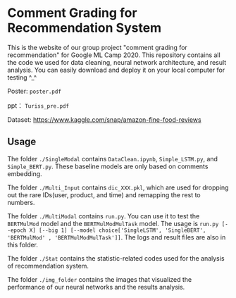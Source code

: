 # Comment Grading for Recommendation System

This is the website of our group project "comment grading for recommendation" for Google ML Camp 2020. This repository contains all the code we used for data cleaning, neural network architecture, and result analysis. You can easily download and deploy it on your local computer for testing ^_^

Poster: `poster.pdf`

ppt： `Turiss_pre.pdf`

Dataset: https://www.kaggle.com/snap/amazon-fine-food-reviews

## Usage

The folder `./SingleModal` contains `DataClean.ipynb`, `Simple_LSTM.py`, and `Simple_BERT.py`. These baseline models are only based on comments embedding.

The folder `./Multi_Input` contains `dic_XXX.pkl`, which are used for dropping out the rare IDs(user, product, and time) and remapping the rest to numbers.

The folder `./MultiModal` contains `run.py`. You can use it to test the `BERTMulMod` model and the `BERTMulModMulTask` model. The usage is `run.py [--epoch X] [--big 1] [--model choice['SingleLSTM', 'SingleBERT', 'BERTMulMod' , 'BERTMulModMulTask']]`. The logs and result files are also in this folder.

The folder `./Stat` contains the statistic-related codes used for the analysis of recommendation system.

The folder `./img_folder` contains the images that visualized the performance of our neural networks and the results analysis.

